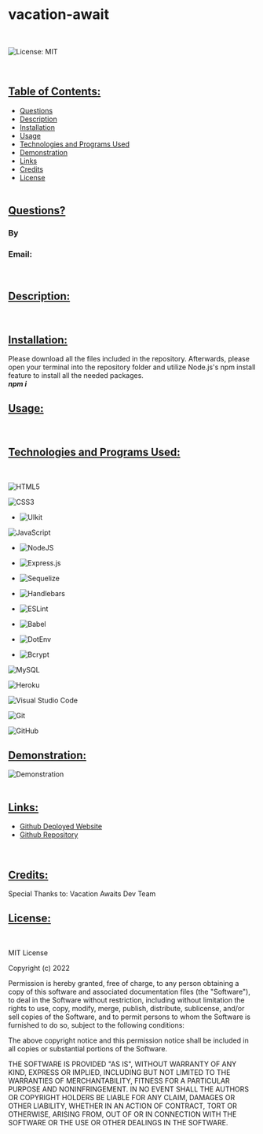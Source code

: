 # vacation-await      
<br>

![License: MIT](https://img.shields.io/badge/License-MIT-yellow.svg)

<br>

## <ins> Table of Contents: </ins>

- [Questions](#-questions-)
- [Description](#-description-)
- [Installation](#-installation-)
- [Usage](#-usage-)
- [Technologies and Programs Used](#-technologies-and-programs-used-)
- [Demonstration](#-demonstration-)
- [Links](#-links-)
- [Credits](#-credits-)
- [License](#-license-)
<br><br>  

## <ins> Questions? </ins>

### By []()
### Email: 
<br>

## <ins> Description: </ins>
        

<br>    

## <ins> Installation: </ins>
        
Please download all the files included in the repository. Afterwards, please open your terminal into the repository folder and utilize Node.js's npm install feature to install all the needed packages.<br>***npm i***<br>


## <ins> Usage: </ins>
        

<br>  

## <ins> Technologies and Programs Used: </ins>
<br>

![HTML5](https://img.shields.io/badge/html5-%23E34F26.svg?style=for-the-badge&logo=html5&logoColor=white)

![CSS3](https://img.shields.io/badge/css3-%231572B6.svg?style=for-the-badge&logo=css3&logoColor=white)

- ![UIkit](https://img.shields.io/badge/UIkit-blue?style=for-the-badge&logo=UIkit&logoColor=white)

![JavaScript](https://img.shields.io/badge/javascript-%23323330.svg?style=for-the-badge&logo=javascript&logoColor=%23F7DF1E)

- ![NodeJS](https://img.shields.io/badge/node.js-6DA55F?style=for-the-badge&logo=node.js&logoColor=white)

- ![Express.js](https://img.shields.io/badge/express.js-%23404d59.svg?style=for-the-badge&logo=express&logoColor=%2361DAFB)

- ![Sequelize](https://img.shields.io/badge/Sequelize-52B0E7?style=for-the-badge&logo=Sequelize&logoColor=white)

- ![Handlebars](https://img.shields.io/badge/Handlebars-orange?style=for-the-badge&logo=Handlebars.js&logoColor=black)

- ![ESLint](https://img.shields.io/badge/ESLint-4B3263?style=for-the-badge&logo=eslint&logoColor=white)

- ![Babel](https://img.shields.io/badge/Babel-F9DC3e?style=for-the-badge&logo=babel&logoColor=black)

- ![DotEnv](https://img.shields.io/badge/DotEnv-purple?style=for-the-badge)

- ![Bcrypt](https://img.shields.io/badge/Bcrypt-orange?style=for-the-badge)

![MySQL](https://img.shields.io/badge/mysql-%2300f.svg?style=for-the-badge&logo=mysql&logoColor=white)

![Heroku](https://img.shields.io/badge/heroku-%23430098.svg?style=for-the-badge&logo=heroku&logoColor=white)

![Visual Studio Code](https://img.shields.io/badge/Visual%20Studio%20Code-0078d7.svg?style=for-the-badge&logo=visual-studio-code&logoColor=white)

![Git](https://img.shields.io/badge/git-%23F05033.svg?style=for-the-badge&logo=git&logoColor=white)

![GitHub](https://img.shields.io/badge/github-%23121011.svg?style=for-the-badge&logo=github&logoColor=white)
<br>
        
## <ins> Demonstration: </ins>
        
![Demonstration]()
<br><br>   

## <ins> Links: </ins>
        
- [Github Deployed Website]()
- [Github Repository]()
<br>     

## <ins> Credits: </ins>

Special Thanks to: 
Vacation Awaits Dev Team
<br>

## <ins> License: </ins>

<br>

MIT License

Copyright (c) 2022

Permission is hereby granted, free of charge, to any person obtaining a copy
of this software and associated documentation files (the "Software"), to deal
in the Software without restriction, including without limitation the rights
to use, copy, modify, merge, publish, distribute, sublicense, and/or sell
copies of the Software, and to permit persons to whom the Software is
furnished to do so, subject to the following conditions:

The above copyright notice and this permission notice shall be included in all
copies or substantial portions of the Software.

THE SOFTWARE IS PROVIDED "AS IS", WITHOUT WARRANTY OF ANY KIND, EXPRESS OR
IMPLIED, INCLUDING BUT NOT LIMITED TO THE WARRANTIES OF MERCHANTABILITY,
FITNESS FOR A PARTICULAR PURPOSE AND NONINFRINGEMENT. IN NO EVENT SHALL THE
AUTHORS OR COPYRIGHT HOLDERS BE LIABLE FOR ANY CLAIM, DAMAGES OR OTHER
LIABILITY, WHETHER IN AN ACTION OF CONTRACT, TORT OR OTHERWISE, ARISING FROM,
OUT OF OR IN CONNECTION WITH THE SOFTWARE OR THE USE OR OTHER DEALINGS IN THE
SOFTWARE.

